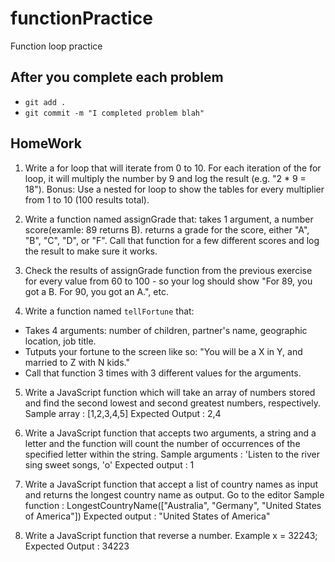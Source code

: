 # functionPractice
Function loop practice

## After you complete each problem
- `git add .`
- `git commit -m "I completed problem blah"`



## HomeWork

1.  Write a for loop that will iterate from 0 to 10. For each iteration of the for loop, it will multiply the number by 9 and log the result (e.g. "2 * 9 = 18").
Bonus: Use a nested for loop to show the tables for every multiplier from 1 to 10 (100 results total).

2.  Write a function named assignGrade that:
takes 1 argument, a number score(examle: 89 returns B).
returns a grade for the score, either "A", "B", "C", "D", or "F".
Call that function for a few different scores and log the result to make sure it works.

3.  Check the results of assignGrade function from the previous exercise for every value from 60 to 100 - so your log should show "For 89, you got a B. For 90, you got an A.", etc. 

4. Write a function named `tellFortune` that:

- Takes 4 arguments: number of children, partner's name, geographic location, job title.
- Tutputs your fortune to the screen like so: "You will be a X in Y, and married to Z with N kids."
- Call that function 3 times with 3 different values for the arguments.

5. Write a JavaScript function which will take an array of numbers stored and find the second lowest and second greatest numbers, respectively. 
Sample array : [1,2,3,4,5]
Expected Output : 2,4 

6. Write a JavaScript function that accepts two arguments, a string and a letter and the function will count the number of occurrences of the specified letter within the string. 
Sample arguments : 'Listen to the river sing sweet songs, 'o' 
Expected output : 1 

7.  Write a JavaScript function that accept a list of country names as input and returns the longest country name as output. Go to the editor 
Sample function : LongestCountryName(["Australia", "Germany", "United States of America"])
Expected output : "United States of America"

8.  Write a JavaScript function that reverse a number. 
Example x = 32243;
Expected Output : 34223 



